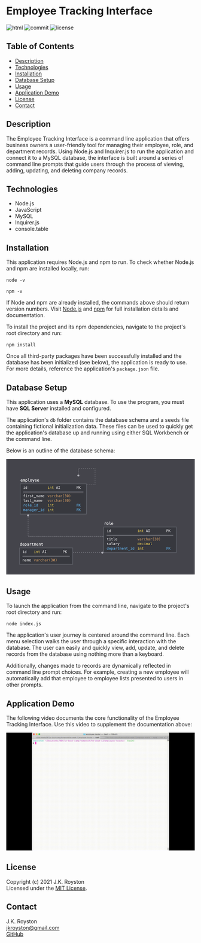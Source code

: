 # Employee Tracking Interface

![html](https://img.shields.io/github/languages/top/jxhnkndl/employee-tracker?style=plastic)
![commit](https://img.shields.io/github/last-commit/jxhnkndl/employee-tracker?style=plastic)
![license](https://img.shields.io/static/v1?label=license&message=MIT&color=orange&style=plastic)


## Table of Contents
* [Description](#description)
* [Technologies](#technologies)
* [Installation](#installation)
* [Database Setup](#database-setup)
* [Usage](#usage)
* [Application Demo](#application-demo)
* [License](#license)
* [Contact](#contact)


## Description
The Employee Tracking Interface is a command line application that offers business owners a user-friendly tool for managing their employee, role, and department records. Using Node.js and Inquirer.js to run the application and connect it to a MySQL database, the interface is built around a series of command line prompts that guide users through the process of viewing, adding, updating, and deleting company records.


## Technologies
* Node.js
* JavaScript
* MySQL
* Inquirer.js
* console.table


## Installation
This application requires Node.js and npm to run. To check whether Node.js and npm are installed locally, run:
```
node -v
```
```
npm -v
```
If Node and npm are already installed, the commands above should return version numbers. Visit [Node.js](http://www.nodejs.org/) and [npm](https://docs.npmjs.com/downloading-and-installing-node-js-and-npm) for full installation details and documentation. 

To install the project and its npm dependencies, navigate to the project's root directory and run:
```
npm install
```

Once all third-party packages have been successfully installed and the database has been initialized (see below), the application is ready to use. For more details, reference the application's `package.json` file.

## Database Setup

This application uses a **MySQL** database. To use the program, you must have **SQL Server** installed and configured.

The application's `db` folder contains the database schema and a seeds file containing fictional initialization data. These files can be used to quickly get the application's database up and running using either SQL Workbench or the command line.

Below is an outline of the database schema:

![schema](/assets/screenshots/schema.png)




## Usage
To launch the application from the command line, navigate to the project's root directory and run:

```
node index.js
```

The application's user journey is centered around the command line. Each menu selection walks the user through a specific interaction with the database. The user can easily and quickly view, add, update, and delete records from the database using nothing more than a keyboard.

Additionally, changes made to records are dynamically reflected in command line prompt choices. For example, creating a new employee will automatically add that employee to employee lists presented to users in other prompts.

## Application Demo
The following video documents the core functionality of the Employee Tracking Interface. Use this video to supplement the documentation above: 

[![Application Preview](assets/demo-gifs/demo.gif)](https://drive.google.com/file/d/1dDtcVJEUKm1cwaYMvIKMYudEg9AmdkNZ/view)


## License
Copyright (c) 2021 J.K. Royston  
Licensed under the [MIT License](https://opensource.org/licenses/MIT).


## Contact
J.K. Royston  
<jkroyston@gmail.com>  
[GitHub](https://www.github.com/jxhnkndl)